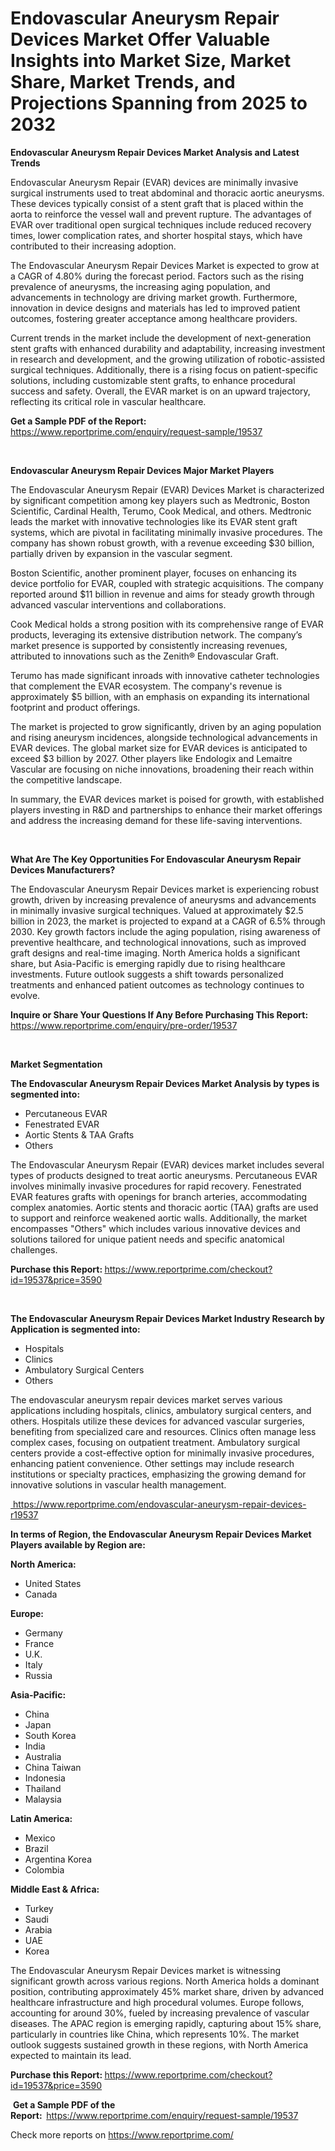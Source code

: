 <p><h1>Endovascular Aneurysm Repair Devices Market Offer Valuable Insights into Market Size, Market Share, Market Trends, and Projections Spanning from 2025 to 2032</h1></p><p><strong>Endovascular Aneurysm Repair Devices Market Analysis and Latest Trends</strong></p>
<p><p>Endovascular Aneurysm Repair (EVAR) devices are minimally invasive surgical instruments used to treat abdominal and thoracic aortic aneurysms. These devices typically consist of a stent graft that is placed within the aorta to reinforce the vessel wall and prevent rupture. The advantages of EVAR over traditional open surgical techniques include reduced recovery times, lower complication rates, and shorter hospital stays, which have contributed to their increasing adoption.</p><p>The Endovascular Aneurysm Repair Devices Market is expected to grow at a CAGR of 4.80% during the forecast period. Factors such as the rising prevalence of aneurysms, the increasing aging population, and advancements in technology are driving market growth. Furthermore, innovation in device designs and materials has led to improved patient outcomes, fostering greater acceptance among healthcare providers. </p><p>Current trends in the market include the development of next-generation stent grafts with enhanced durability and adaptability, increasing investment in research and development, and the growing utilization of robotic-assisted surgical techniques. Additionally, there is a rising focus on patient-specific solutions, including customizable stent grafts, to enhance procedural success and safety. Overall, the EVAR market is on an upward trajectory, reflecting its critical role in vascular healthcare.</p></p>
<p><strong>Get a Sample PDF of the Report:&nbsp;</strong> <a href="https://www.reportprime.com/enquiry/request-sample/19537?utm_campaign=2988&utm_medium=2&utm_source=Github&utm_content=ia&utm_term=19032025&utm_id=endovascular-aneurysm-repair-devices">https://www.reportprime.com/enquiry/request-sample/19537</a></p>
<p>&nbsp;</p>
<p><strong>Endovascular Aneurysm Repair Devices Major Market Players</strong></p>
<p><p>The Endovascular Aneurysm Repair (EVAR) Devices Market is characterized by significant competition among key players such as Medtronic, Boston Scientific, Cardinal Health, Terumo, Cook Medical, and others. Medtronic leads the market with innovative technologies like its EVAR stent graft systems, which are pivotal in facilitating minimally invasive procedures. The company has shown robust growth, with a revenue exceeding $30 billion, partially driven by expansion in the vascular segment.</p><p>Boston Scientific, another prominent player, focuses on enhancing its device portfolio for EVAR, coupled with strategic acquisitions. The company reported around $11 billion in revenue and aims for steady growth through advanced vascular interventions and collaborations.</p><p>Cook Medical holds a strong position with its comprehensive range of EVAR products, leveraging its extensive distribution network. The company’s market presence is supported by consistently increasing revenues, attributed to innovations such as the Zenith® Endovascular Graft.</p><p>Terumo has made significant inroads with innovative catheter technologies that complement the EVAR ecosystem. The company's revenue is approximately $5 billion, with an emphasis on expanding its international footprint and product offerings.</p><p>The market is projected to grow significantly, driven by an aging population and rising aneurysm incidences, alongside technological advancements in EVAR devices. The global market size for EVAR devices is anticipated to exceed $3 billion by 2027. Other players like Endologix and Lemaitre Vascular are focusing on niche innovations, broadening their reach within the competitive landscape.</p><p>In summary, the EVAR devices market is poised for growth, with established players investing in R&D and partnerships to enhance their market offerings and address the increasing demand for these life-saving interventions.</p></p>
<p>&nbsp;</p>
<p><strong>What Are The Key Opportunities For Endovascular Aneurysm Repair Devices Manufacturers?</strong></p>
<p><p>The Endovascular Aneurysm Repair Devices market is experiencing robust growth, driven by increasing prevalence of aneurysms and advancements in minimally invasive surgical techniques. Valued at approximately $2.5 billion in 2023, the market is projected to expand at a CAGR of 6.5% through 2030. Key growth factors include the aging population, rising awareness of preventive healthcare, and technological innovations, such as improved graft designs and real-time imaging. North America holds a significant share, but Asia-Pacific is emerging rapidly due to rising healthcare investments. Future outlook suggests a shift towards personalized treatments and enhanced patient outcomes as technology continues to evolve.</p></p>
<p><strong>Inquire or Share Your Questions If Any Before Purchasing This Report:</strong> <a href="https://www.reportprime.com/enquiry/pre-order/19537?utm_campaign=2988&utm_medium=2&utm_source=Github&utm_content=ia&utm_term=19032025&utm_id=endovascular-aneurysm-repair-devices">https://www.reportprime.com/enquiry/pre-order/19537</a></p>
<p>&nbsp;</p>
<p><strong>Market Segmentation</strong></p>
<p><strong>The Endovascular Aneurysm Repair Devices Market Analysis by types is segmented into:</strong></p>
<p><ul><li>Percutaneous EVAR</li><li>Fenestrated EVAR</li><li>Aortic Stents & TAA Grafts</li><li>Others</li></ul></p>
<p><p>The Endovascular Aneurysm Repair (EVAR) devices market includes several types of products designed to treat aortic aneurysms. Percutaneous EVAR involves minimally invasive procedures for rapid recovery. Fenestrated EVAR features grafts with openings for branch arteries, accommodating complex anatomies. Aortic stents and thoracic aortic (TAA) grafts are used to support and reinforce weakened aortic walls. Additionally, the market encompasses "Others" which includes various innovative devices and solutions tailored for unique patient needs and specific anatomical challenges.</p></p>
<p><strong>Purchase this Report:&nbsp;</strong><a href="https://www.reportprime.com/checkout?id=19537&price=3590&utm_campaign=2988&utm_medium=2&utm_source=Github&utm_content=ia&utm_term=19032025&utm_id=endovascular-aneurysm-repair-devices">https://www.reportprime.com/checkout?id=19537&price=3590</a></p>
<p>&nbsp;</p>
<p><strong>The Endovascular Aneurysm Repair Devices Market Industry Research by Application is segmented into:</strong></p>
<p><ul><li>Hospitals</li><li>Clinics</li><li>Ambulatory Surgical Centers</li><li>Others</li></ul></p>
<p><p>The endovascular aneurysm repair devices market serves various applications including hospitals, clinics, ambulatory surgical centers, and others. Hospitals utilize these devices for advanced vascular surgeries, benefiting from specialized care and resources. Clinics often manage less complex cases, focusing on outpatient treatment. Ambulatory surgical centers provide a cost-effective option for minimally invasive procedures, enhancing patient convenience. Other settings may include research institutions or specialty practices, emphasizing the growing demand for innovative solutions in vascular health management.</p></p>
<p><a href="https://www.reportprime.com/endovascular-aneurysm-repair-devices-r19537?utm_campaign=2988&utm_medium=2&utm_source=Github&utm_content=ia&utm_term=19032025&utm_id=endovascular-aneurysm-repair-devices">&nbsp;https://www.reportprime.com/endovascular-aneurysm-repair-devices-r19537</a></p>
<p><strong>In terms of Region, the Endovascular Aneurysm Repair Devices Market Players available by Region are:</strong></p>
<p>
    <p> <strong> North America: </strong>
        <ul>
            <li>United States</li>
            <li>Canada</li>
        </ul>
        </p> 
    <p> <strong> Europe: </strong>
        <ul>
            <li>Germany</li>
            <li>France</li>
            <li>U.K.</li>
            <li>Italy</li>
            <li>Russia</li>
        </ul>
        </p> 
    <p> <strong> Asia-Pacific: </strong>
        <ul>
            <li>China</li>
            <li>Japan</li>
            <li>South Korea</li>
            <li>India</li>
            <li>Australia</li>
            <li>China Taiwan</li>
            <li>Indonesia</li>
            <li>Thailand</li>
            <li>Malaysia</li>
        </ul>
        </p> 
    <p> <strong> Latin America: </strong>
        <ul>
            <li>Mexico</li>
            <li>Brazil</li>
            <li>Argentina Korea</li>
            <li>Colombia</li>
        </ul>
        </p> 
    <p> <strong> Middle East & Africa: </strong>
        <ul>
            <li>Turkey</li>
            <li>Saudi</li>
            <li>Arabia</li>
            <li>UAE</li>
            <li>Korea</li>
        </ul>
    </p>
    </p>
<p><p>The Endovascular Aneurysm Repair Devices market is witnessing significant growth across various regions. North America holds a dominant position, contributing approximately 45% market share, driven by advanced healthcare infrastructure and high procedural volumes. Europe follows, accounting for around 30%, fueled by increasing prevalence of vascular diseases. The APAC region is emerging rapidly, capturing about 15% share, particularly in countries like China, which represents 10%. The market outlook suggests sustained growth in these regions, with North America expected to maintain its lead.</p></p>
<p><strong>Purchase this Report: </strong><a href="https://www.reportprime.com/checkout?id=19537&price=3590&utm_campaign=2988&utm_medium=2&utm_source=Github&utm_content=ia&utm_term=19032025&utm_id=endovascular-aneurysm-repair-devices">https://www.reportprime.com/checkout?id=19537&price=3590</a></p>
<p>&nbsp;<strong>Get a Sample PDF of the Report:&nbsp;&nbsp;</strong><a href="https://www.reportprime.com/enquiry/request-sample/19537?utm_campaign=2988&utm_medium=2&utm_source=Github&utm_content=ia&utm_term=19032025&utm_id=endovascular-aneurysm-repair-devices">https://www.reportprime.com/enquiry/request-sample/19537</a></p>
<p><strong></strong></p>
<p>Check more reports on <a href="https://www.reportprime.com/?utm_campaign=2988&utm_medium=2&utm_source=Github&utm_content=ia&utm_term=19032025&utm_id=endovascular-aneurysm-repair-devices">https://www.reportprime.com/</a></p>